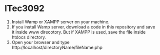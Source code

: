 # ITec3092

1. Install Wamp or XAMPP server on your machine.
2. If you install Wamp server, download a code in this repository and save it inside www direcotory.
   But if XAMPP is used, save the file inside htdocs directory.
3. Open your browser and type http://localhost/directoryName/fileName.php
